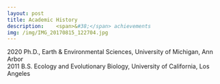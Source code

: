 ```yaml
---
layout: post
title: Academic History
description: 	<span>&#38;</span> achievements
img: /img/IMG_20170815_122704.jpg
---
```


2020		Ph.D., Earth & Environmental Sciences, University of Michigan, Ann Arbor
<br> 
2011		B.S. Ecology and Evolutionary Biology, University of California, Los Angeles  
